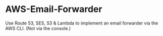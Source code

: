 # AWS-Email-Forwarder
Use Route 53, SES, S3 &amp; Lambda to implement an email forwarder via the AWS CLI. (Not via the console.)

